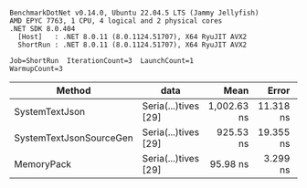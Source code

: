```

BenchmarkDotNet v0.14.0, Ubuntu 22.04.5 LTS (Jammy Jellyfish)
AMD EPYC 7763, 1 CPU, 4 logical and 2 physical cores
.NET SDK 8.0.404
  [Host]   : .NET 8.0.11 (8.0.1124.51707), X64 RyuJIT AVX2
  ShortRun : .NET 8.0.11 (8.0.1124.51707), X64 RyuJIT AVX2

Job=ShortRun  IterationCount=3  LaunchCount=1  
WarmupCount=3  

```
| Method                  | data                 | Mean        | Error     | StdDev   | Min         | Max         | Gen0   | Allocated |
|------------------------ |--------------------- |------------:|----------:|---------:|------------:|------------:|-------:|----------:|
| SystemTextJson          | Seria(...)tives [29] | 1,002.63 ns | 11.318 ns | 0.620 ns | 1,001.93 ns | 1,003.12 ns | 0.0038 |     464 B |
| SystemTextJsonSourceGen | Seria(...)tives [29] |   925.53 ns | 19.355 ns | 1.061 ns |   924.44 ns |   926.56 ns | 0.0067 |     568 B |
| MemoryPack              | Seria(...)tives [29] |    95.98 ns |  3.299 ns | 0.181 ns |    95.79 ns |    96.15 ns | 0.0014 |     120 B |
